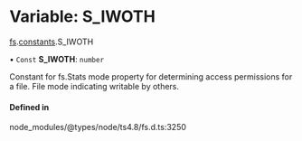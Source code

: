 # Variable: S\_IWOTH

[fs](../modules/fs.md).[constants](../modules/fs.constants.md).S_IWOTH

• `Const` **S\_IWOTH**: `number`

Constant for fs.Stats mode property for determining access permissions for a file. File mode indicating writable by others.

#### Defined in

node_modules/@types/node/ts4.8/fs.d.ts:3250
